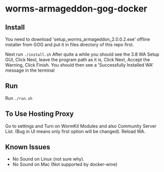 # worms-armageddon-gog-docker

## Install
You need to download 'setup_worms_armageddon_2.0.0.2.exe' offline installer from GOG and put it in files directory of this repo first.

Next run `./install.sh`
After quite a while you should see the 3.8 WA Setup GUI, Click Next, leave the program path as it is, Click Next, Accept the Warning, Click Finish. You should then see a 'Successfully Installed WA' message in the terminal

## Run
Run `./run.sh`

## To Use Hosting Proxy
Go to settings and Turn on WormKit Modules and also Community Server List. (Bug in UI means only first option will be changed). Reload WA.

## Known Issues

- No Sound on Linux (not sure why).
- No Sound on Mac (Not supported by docker-wine)
